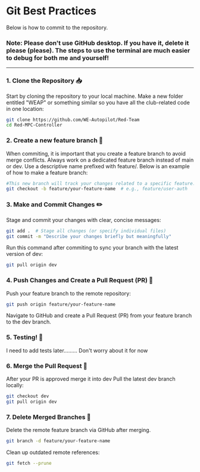 # Git Best Practices

Below is how to commit to the repository. 
### Note: Please don't use GitHub desktop. If you have it, delete it please (please). The steps to use the terminal are much easier to debug for both me and yourself! 

---

### 1. Clone the Repository 📥
Start by cloning the repository to your local machine. Make a new folder entitled "WEAP" or something similar so you have all the club-related code in one location:
```bash
git clone https://github.com/WE-Autopilot/Red-Team
cd Red-MPC-Controller
```

### 2. Create a new feature branch  🌱
When commiting, it is important that you create a feature branch to avoid merge conflicts. Always work on a dedicated feature branch instead of main or dev. Use a descriptive name prefixed with feature/. Below is an example of how to make a feature branch:
```bash
#This new branch will track your changes related to a specific feature.
git checkout -b feature/your-feature-name  # e.g., feature/user-auth
```

### 3. Make and Commit Changes ✏️
Stage and commit your changes with clear, concise messages:
```bash
git add .  # Stage all changes (or specify individual files)
git commit -m "Describe your changes briefly but meaningfully"
```
Run this command after commiting to sync your branch with the latest version of dev:
```bash
git pull origin dev
```

### 4. Push Changes and Create a Pull Request (PR) 🚀
Push your feature branch to the remote repository:
```bash
git push origin feature/your-feature-name
```
Navigate to GitHub and create a Pull Request (PR) from your feature branch to the dev branch.

### 5. Testing! 🧪
I need to add tests later......... Don't worry about it for now

### 6. Merge the Pull Request 🔀
After your PR is approved merge it into dev
Pull the latest dev branch locally:

```bash
git checkout dev
git pull origin dev
```

### 7. Delete Merged Branches 🧹
Delete the remote feature branch via GitHub after merging.

```bash
git branch -d feature/your-feature-name
```
Clean up outdated remote references:
```bash
git fetch --prune
```
